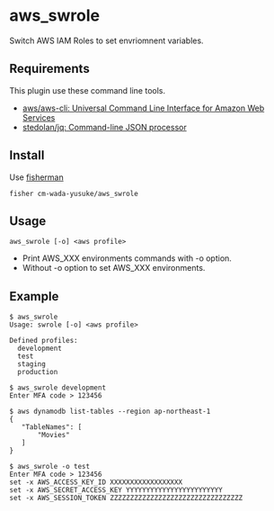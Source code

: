 # aws_swrole

Switch AWS IAM Roles to set envriomnent variables.

## Requirements

This plugin use these command line tools.

* [aws/aws\-cli: Universal Command Line Interface for Amazon Web Services](https://github.com/aws/aws-cli)
* [stedolan/jq: Command\-line JSON processor](https://github.com/stedolan/jq)

## Install

Use [fisherman]

```
fisher cm-wada-yusuke/aws_swrole
```

## Usage

```fish
aws_swrole [-o] <aws profile>
```

* Print AWS_XXX environments commands with -o option.
* Without -o option to set AWS_XXX environments.

## Example

```fish
$ aws_swrole
Usage: swrole [-o] <aws profile>

Defined profiles:
  development
  test
  staging
  production
```

```fish
$ aws_swrole development   
Enter MFA code > 123456

$ aws dynamodb list-tables --region ap-northeast-1
{
   "TableNames": [
       "Movies"
   ]
}
```

```fish
$ aws_swrole -o test
Enter MFA code > 123456
set -x AWS_ACCESS_KEY_ID XXXXXXXXXXXXXXXXXX
set -x AWS_SECRET_ACCESS_KEY YYYYYYYYYYYYYYYYYYYYYYYY
set -x AWS_SESSION_TOKEN ZZZZZZZZZZZZZZZZZZZZZZZZZZZZZZZZZ
```

[slack-badge]: https://fisherman-wharf.herokuapp.com/badge.svg
[fisherman]: https://github.com/fisherman/fisherman

